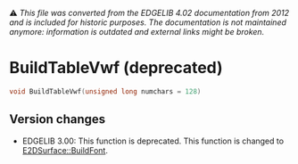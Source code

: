 :warning: _This file was converted from the EDGELIB 4.02 documentation from 2012 and is included for historic purposes. The documentation is not maintained anymore: information is outdated and external links might be broken._

# BuildTableVwf (deprecated)


```c++
void BuildTableVwf(unsigned long numchars = 128)
```

## Version changes
- EDGELIB 3.00: This function is deprecated. This function is changed to [E2DSurface::BuildFont](e2dsurface_buildfont.md).

